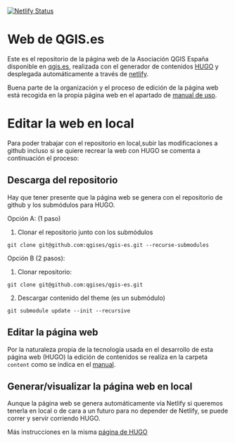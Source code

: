 [![Netlify Status](https://api.netlify.com/api/v1/badges/5b49ad89-1104-405a-b500-91b2a082b9f7/deploy-status)](https://app.netlify.com/sites/qgises/deploys)

# Web de QGIS.es

Este es el repositorio de la página web de la Asociación QGIS España disponible en [qgis.es](https://www.qgis.es), realizada con el generador de contenidos [HUGO](https://gohugo.io) y  desplegada automáticamente a través de [netlify](https://netlify.com).

Buena parte de la organización y el proceso de edición de la página web está recogida en la propia página web en el apartado de [manual de uso](https://www.qgis.es/manuales/manual_web/).

# Editar la web en local

Para poder trabajar con el repositorio en local,subir las modificaciones a github incluso si se quiere recrear la web con HUGO se comenta a continuación el proceso:

## Descarga del repositorio

Hay que tener presente que la página web se genera con el repositorio de github y los submódulos para HUGO.

Opción A: (1 paso)

1. Clonar el repositorio junto con los submódulos
```
git clone git@github.com:qgises/qgis-es.git --recurse-submodules
```

Opción B (2 pasos):

1. Clonar repositorio:
```
git clone git@github.com:qgises/qgis-es.git
```
2. Descargar contenido del theme (es un submódulo)
```
git submodule update --init --recursive
```

## Editar la página web

Por la naturaleza propia de la tecnología usada en el desarrollo de esta página web (HUGO) la edición de contenidos se realiza en la carpeta `content` como se indica en el [manual](https://www.qgis.es/manuales/manual_web/). 

## Generar/visualizar la página web en local

Aunque la página web se genera automáticamente vía Netlify si queremos tenerla en local o de cara a un futuro para no depender de Netlify, se puede correr y servir corriendo HUGO.

Más instrucciones en la misma [página de HUGO](https://gohugo.io/documentation/) 

<!-- en Netlify está configurada la versión 0.70.0 de HUGO -->


